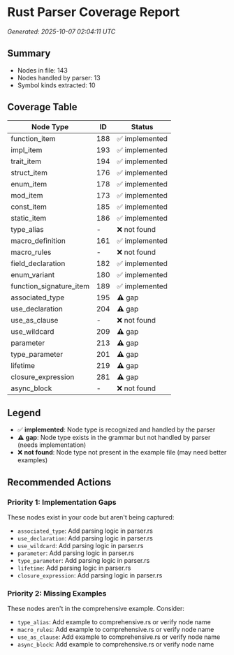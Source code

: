 # Rust Parser Coverage Report

*Generated: 2025-10-07 02:04:11 UTC*

## Summary
- Nodes in file: 143
- Nodes handled by parser: 13
- Symbol kinds extracted: 10

## Coverage Table

| Node Type | ID | Status |
|-----------|-----|--------|
| function_item | 188 | ✅ implemented |
| impl_item | 193 | ✅ implemented |
| trait_item | 194 | ✅ implemented |
| struct_item | 176 | ✅ implemented |
| enum_item | 178 | ✅ implemented |
| mod_item | 173 | ✅ implemented |
| const_item | 185 | ✅ implemented |
| static_item | 186 | ✅ implemented |
| type_alias | - | ❌ not found |
| macro_definition | 161 | ✅ implemented |
| macro_rules | - | ❌ not found |
| field_declaration | 182 | ✅ implemented |
| enum_variant | 180 | ✅ implemented |
| function_signature_item | 189 | ✅ implemented |
| associated_type | 195 | ⚠️ gap |
| use_declaration | 204 | ⚠️ gap |
| use_as_clause | - | ❌ not found |
| use_wildcard | 209 | ⚠️ gap |
| parameter | 213 | ⚠️ gap |
| type_parameter | 201 | ⚠️ gap |
| lifetime | 219 | ⚠️ gap |
| closure_expression | 281 | ⚠️ gap |
| async_block | - | ❌ not found |

## Legend

- ✅ **implemented**: Node type is recognized and handled by the parser
- ⚠️ **gap**: Node type exists in the grammar but not handled by parser (needs implementation)
- ❌ **not found**: Node type not present in the example file (may need better examples)

## Recommended Actions

### Priority 1: Implementation Gaps
These nodes exist in your code but aren't being captured:

- `associated_type`: Add parsing logic in parser.rs
- `use_declaration`: Add parsing logic in parser.rs
- `use_wildcard`: Add parsing logic in parser.rs
- `parameter`: Add parsing logic in parser.rs
- `type_parameter`: Add parsing logic in parser.rs
- `lifetime`: Add parsing logic in parser.rs
- `closure_expression`: Add parsing logic in parser.rs

### Priority 2: Missing Examples
These nodes aren't in the comprehensive example. Consider:

- `type_alias`: Add example to comprehensive.rs or verify node name
- `macro_rules`: Add example to comprehensive.rs or verify node name
- `use_as_clause`: Add example to comprehensive.rs or verify node name
- `async_block`: Add example to comprehensive.rs or verify node name


